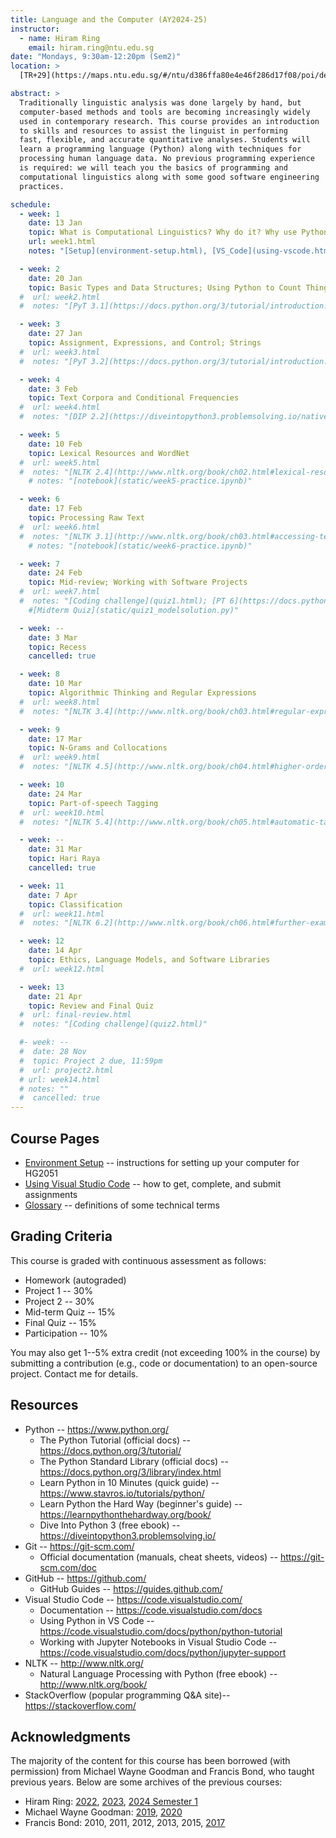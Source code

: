 ```yaml
---
title: Language and the Computer (AY2024-25)
instructor:
  - name: Hiram Ring
    email: hiram.ring@ntu.edu.sg
date: "Mondays, 9:30am-12:20pm (Sem2)"
location: >
  [TR+29](https://maps.ntu.edu.sg/#/ntu/d386ffa80e4e46f286d17f08/poi/details/e97bc9bf4c6740ca8f3d35cc) (LHS-B2-06, The Hive)

abstract: >
  Traditionally linguistic analysis was done largely by hand, but
  computer-based methods and tools are becoming increasingly widely
  used in contemporary research. This course provides an introduction
  to skills and resources to assist the linguist in performing
  fast, flexible, and accurate quantitative analyses. Students will
  learn a programming language (Python) along with techniques for
  processing human language data. No previous programming experience
  is required: we will teach you the basics of programming and
  computational linguistics along with some good software engineering
  practices.

schedule:
  - week: 1
    date: 13 Jan
    topic: What is Computational Linguistics? Why do it? Why use Python?<br>Computer Science basics
    url: week1.html
    notes: "[Setup](environment-setup.html), [VS_Code](using-vscode.html)"

  - week: 2
    date: 20 Jan
    topic: Basic Types and Data Structures; Using Python to Count Things; Lists
  #  url: week2.html
  #  notes: "[PyT 3.1](https://docs.python.org/3/tutorial/introduction.html#using-python-as-a-calculator); [NLTK 1](https://www.nltk.org/book/ch01.html)"

  - week: 3
    date: 27 Jan
    topic: Assignment, Expressions, and Control; Strings
  #  url: week3.html
  #  notes: "[PyT 3.2](https://docs.python.org/3/tutorial/introduction.html#first-steps-towards-programming), [4](https://docs.python.org/3/tutorial/controlflow.html); [NLTK 4.1](http://www.nltk.org/book/ch02.html#wordlist-corpora)"

  - week: 4
    date: 3 Feb
    topic: Text Corpora and Conditional Frequencies
  #  url: week4.html
  #  notes: "[DIP 2.2](https://diveintopython3.problemsolving.io/native-datatypes.html#booleans),  [2.8](https://diveintopython3.problemsolving.io/native-datatypes.html#none); [PT 5.3](https://docs.python.org/3/tutorial/datastructures.html#tuples-and-sequences), [5.5](https://docs.python.org/3/tutorial/datastructures.html#dictionaries), [4.7.1](https://docs.python.org/3/tutorial/controlflow.html#default-argument-values)-[2](https://docs.python.org/3/tutorial/controlflow.html#keyword-arguments); [NLTK 2.1](http://www.nltk.org/book/ch02.html#accessing-text-corpora)-[2](http://www.nltk.org/book/ch02.html#conditional-frequency-distributions); [lecture](static/week4-lecture.py), [practice](static/week4-practice.py)"

  - week: 5
    date: 10 Feb
    topic: Lexical Resources and WordNet
  #  url: week5.html
  #  notes: "[NLTK 2.4](http://www.nltk.org/book/ch02.html#lexical-resources), [2.5](http://www.nltk.org/book/ch02.html#wordnet), ([How To](http://www.nltk.org/howto/wordnet.html)); [lecture](static/week5-lecture.py); [practice](static/week5-practice.py)"
    # notes: "[notebook](static/week5-practice.ipynb)"

  - week: 6
    date: 17 Feb
    topic: Processing Raw Text
  #  url: week6.html
  #  notes: "[NLTK 3.1](http://www.nltk.org/book/ch03.html#accessing-text-from-the-web-and-from-disk), [3.3](http://www.nltk.org/book/ch03.html#text-processing-with-unicode); [PT 7.1-7.3](https://docs.python.org/3/tutorial/inputoutput.html#fancier-output-formatting); [lecture](static/week6-lecture.py); [practice](static/week6-practice.py)"
    # notes: "[notebook](static/week6-practice.ipynb)"

  - week: 7
    date: 24 Feb
    topic: Mid-review; Working with Software Projects
  #  url: week7.html
  #  notes: "[Coding challenge](quiz1.html); [PT 6](https://docs.python.org/3/tutorial/modules.html), [6.4](https://docs.python.org/3/tutorial/modules.html#packages)"
    #[Midterm Quiz](static/quiz1_modelsolution.py)"

  - week: --
    date: 3 Mar
    topic: Recess
    cancelled: true

  - week: 8
    date: 10 Mar
    topic: Algorithmic Thinking and Regular Expressions
  #  url: week8.html
  #  notes: "[NLTK 3.4](http://www.nltk.org/book/ch03.html#regular-expressions-for-detecting-word-patterns), [5](http://www.nltk.org/book/ch03.html#useful-applications-of-regular-expressions), [6](http://www.nltk.org/book/ch03.html#normalizing-text), [7](http://www.nltk.org/book/ch03.html#regular-expressions-for-tokenizing-text), [8](http://www.nltk.org/book/ch03.html#segmentation); [lecture](static/week8-lecture.py); [practice](static/week8-practice.py)"

  - week: 9
    date: 17 Mar
    topic: N-Grams and Collocations
  #  url: week9.html
  #  notes: "[NLTK 4.5](http://www.nltk.org/book/ch04.html#higher-order-functions), [5](http://www.nltk.org/book/ch05.html); [lecture](static/week9-lecture.py); [practice](static/week9-practice.py)"

  - week: 10
    date: 24 Mar
    topic: Part-of-speech Tagging
  #  url: week10.html
  #  notes: "[NLTK 5.4](http://www.nltk.org/book/ch05.html#automatic-tagging), [5](http://www.nltk.org/book/ch05.html#n-gram-tagging), [7](http://www.nltk.org/book/ch05.html#how-to-determine-the-category-of-a-word); [practice](static/week10-practice.py)"

  - week: --
    date: 31 Mar
    topic: Hari Raya
    cancelled: true

  - week: 11
    date: 7 Apr
    topic: Classification
  #  url: week11.html
  #  notes: "[NLTK 6.2](http://www.nltk.org/book/ch06.html#further-examples-of-supervised-classification), [5](http://www.nltk.org/book/ch06.html#naive-bayes-classifiers), [6](http://www.nltk.org/book/ch06.html#maximum-entropy-classifiers), [What is AI?](https://youtu.be/Hu1E9qJsXQ4); [Project 1](project1.html) due, 11:59pm; [practice](static/week11-practice.py), [enamdict](static/code/enamdict)"

  - week: 12
    date: 14 Apr
    topic: Ethics, Language Models, and Software Libraries
  #  url: week12.html

  - week: 13
    date: 21 Apr
    topic: Review and Final Quiz
  #  url: final-review.html
  #  notes: "[Coding challenge](quiz2.html)"

  #- week: --
  #  date: 28 Nov
  #  topic: Project 2 due, 11:59pm
  #  url: project2.html
  # url: week14.html
  # notes: ""
  #  cancelled: true
---
```


## Course Pages

- [Environment Setup](environment-setup.html) -- instructions for setting up your computer for HG2051
- [Using Visual Studio Code](using-vscode.html) -- how to get, complete, and submit assignments
- [Glossary](glossary.html) -- definitions of some technical terms

## Grading Criteria

This course is graded with continuous assessment as follows:

- Homework (autograded)
- Project 1 -- 30%
- Project 2 -- 30%
- Mid-term Quiz -- 15%
- Final Quiz -- 15%
- Participation -- 10%

You may also get 1--5% extra credit (not exceeding 100% in the course)
by submitting a contribution (e.g., code or documentation) to an
open-source project. Contact me for details.

## Resources

- Python -- <https://www.python.org/>
  - The Python Tutorial (official docs) -- <https://docs.python.org/3/tutorial/>
  - The Python Standard Library (official docs) -- <https://docs.python.org/3/library/index.html>
  - Learn Python in 10 Minutes (quick guide) -- <https://www.stavros.io/tutorials/python/>
  - Learn Python the Hard Way (beginner's guide) -- <https://learnpythonthehardway.org/book/>
  - Dive Into Python 3 (free ebook) -- <https://diveintopython3.problemsolving.io/>
- Git -- <https://git-scm.com/>
  - Official documentation (manuals, cheat sheets, videos) -- <https://git-scm.com/doc>
- GitHub -- <https://github.com/>
  - GitHub Guides -- <https://guides.github.com/>
- Visual Studio Code -- <https://code.visualstudio.com/>
  - Documentation -- <https://code.visualstudio.com/docs>
  - Using Python in VS Code -- <https://code.visualstudio.com/docs/python/python-tutorial>
  - Working with Jupyter Notebooks in Visual Studio Code -- <https://code.visualstudio.com/docs/python/jupyter-support>
- NLTK -- <http://www.nltk.org/>
  - Natural Language Processing with Python (free ebook) -- <http://www.nltk.org/book/>
- StackOverflow (popular programming Q&A site)-- <https://stackoverflow.com/>

## Acknowledgments

The majority of the content for this course has been borrowed (with
permission) from Michael Wayne Goodman and Francis Bond, who taught
previous years. Below are some archives of the previous courses:

- Hiram Ring:
  [2022](https://hg2051-ntu.github.io/AY2022/),
  [2023](https://hg2051-ntu.github.io/AY2023/),
  [2024 Semester 1](https://hg2051-ntu.github.io/AY2024Sem1/)
- Michael Wayne Goodman:
  [2019](https://compling.hss.ntu.edu.sg/courses/hg2051/),
  [2020](https://ntu-hg2051.github.io/)
- Francis Bond:
  2010,
  2011,
  2012,
  2013,
  2015,
  [2017](http://compling.hss.ntu.edu.sg/courses/hg2051.2017/)
